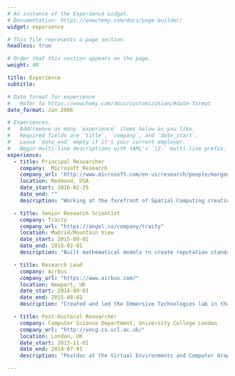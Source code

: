 ```yaml
---
# An instance of the Experience widget.
# Documentation: https://wowchemy.com/docs/page-builder/
widget: experience

# This file represents a page section.
headless: true

# Order that this section appears on the page.
weight: 40

title: Experience
subtitle:

# Date format for experience
#   Refer to https://wowchemy.com/docs/customization/#date-format
date_format: Jan 2006

# Experiences.
#   Add/remove as many `experience` items below as you like.
#   Required fields are `title`, `company`, and `date_start`.
#   Leave `date_end` empty if it's your current employer.
#   Begin multi-line descriptions with YAML's `|2-` multi-line prefix.
experience:
  - title: Principal Researcher
    company:  Microsoft Research
    company_url: "http://www.microsoft.com/en-us/research/people/margon/"
    location: Redmond, USA
    date_start: 2016-02-25
    date_end: ""
    description: "Working at the forefront of Spatial Computing creating new devices and experiences with avatars, virtual reality, computer graphics, and haptics. Studying  perception and behaviour on the wild. Transfered and led research into multiple Microsoft products: Together mode in Microsoft Teams, Microsoft Soundscape, and Microsoft Rocketbox. "

  - title: Senior Research Scientist
    company: Traity
    company_url: "https://angel.co/company/traity"
    location: Madrid/Mountain View
    date_start: 2015-09-01
    date_end: 2016-02-01
    description: "Built mathematical models to create reputation standards at a Start-up with $4.7 million series A round and over 4.5M users. Alumni of Silicon Valley 500 Startups and Seedcamp. "

  - title: Research Lead
    company: Airbus
    company_url: "https://www.airbus.com/"
    location: Newport, UK
    date_start: 2014-09-01
    date_end: 2015-08-01
    description: "Created and led the Immersive Technologies lab in the UK to research AR, VR, HMDs and Mixed Reality. My prototypes were demoed to several VPs, and the CTO, and later spun into the Holographic Academy of the Design Office in the UK."

  - title: Post-Doctoral Researcher
    company: Computer Science Department, University College London
    company_url: "http://vecg.cs.ucl.ac.uk/"
    location: London, UK
    date_start: 2013-11-01
    date_end: 2014-07-01  
    description: "Postdoc at the Virtual Environments and Computer Graphics group, supported by an UK ESRC grant (Reference ESL0031041). Reproduced a Virtual Milgram experiment to explore the banality of evil: a new understanding of conformity and atrocity inside Immersive Virtual Reality (CAVE)."

---
```

